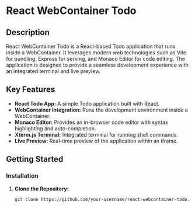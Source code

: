 # React WebContainer Todo

## Description

React WebContainer Todo is a React-based Todo application that runs inside a WebContainer. It leverages modern web technologies such as Vite for bundling, Express for serving, and Monaco Editor for code editing. The application is designed to provide a seamless development experience with an integrated terminal and live preview.

## Key Features

- **React Todo App:** A simple Todo application built with React.
- **WebContainer Integration:** Runs the development environment inside a WebContainer.
- **Monaco Editor:** Provides an in-browser code editor with syntax highlighting and auto-completion.
- **Xterm.js Terminal:** Integrated terminal for running shell commands.
- **Live Preview:** Real-time preview of the application within an iframe.

## Getting Started

### Installation

1. **Clone the Repository:**
   ```sh
   git clone https://github.com/your-username/react-webcontainer-todo.git